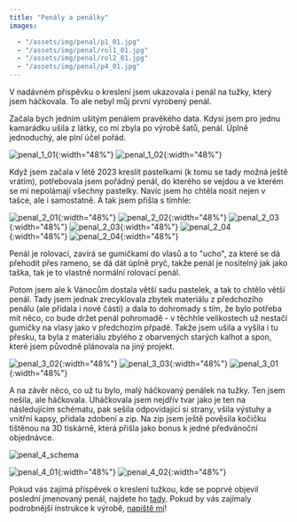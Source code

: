 ```yaml
---
title: "Penály a penálky"
images:

  - "/assets/img/penal/p1_01.jpg"
  - "/assets/img/penal/rol1_01.jpg"
  - "/assets/img/penal/rol2_01.jpg"
  - "/assets/img/penal/p4_01.jpg"
---
```


<!--begin_excerpt-->

V nadávném příspěvku o kreslení jsem ukazovala i penál na tužky, který jsem háčkovala. To ale nebyl můj první vyrobený penál. 

<!--end_excerpt-->

Začala bych jedním ušitým penálem pravěkého data. Kdysi jsem pro jednu kamarádku ušila z látky, co mi zbyla po výrobě šatů, penál. Úplně jednoduchý, ale plní účel pořád. 

![penal_1_01](/assets/img/penal/p1_01.jpg){:width="48%"} ![penal_1_02](/assets/img/penal/p1_02.jpg){:width="48%"}

Když jsem začala v létě 2023 kreslit pastelkami (k tomu se tady možná ještě vrátím), potřebovala jsem pořádný penál, do kterého se vejdou a ve kterém se mi nepolámají všechny pastelky. Navíc jsem ho chtěla nosit nejen v tašce, ale i samostatně. A tak jsem přišla s tímhle: 

![penal_2_01](/assets/img/penal/rol1_01.jpg){:width="48%"} ![penal_2_02](/assets/img/penal/rol1_02.jpg){:width="48%"} 
![penal_2_03](/assets/img/penal/rol1_03.jpg){:width="48%"} ![penal_2_03](/assets/img/penal/rol1_04.jpg){:width="48%"}
![penal_2_04](/assets/img/penal/rol1_05.jpg){:width="48%"} ![penal_2_04](/assets/img/penal/rol1_06.jpg){:width="48%"}

Penál je rolovací, zavírá se gumičkami do vlasů a to "ucho", za které se dá přehodit přes rameno, se dá dát úplně pryč, takže penál je nositelný jak jako taška, tak je to vlastně normální rolovací penál. 

Potom jsem ale k Vánocům dostala větší sadu pastelek, a tak to chtělo větší penál. Tady jsem jednak zrecyklovala zbytek materiálu z předchozího penálu (ale přidala i nové části) a dala to dohromady s tím, že bylo potřeba mít něco, co bude držet penál pohromadě - v těchhle velikostech už nestačí gumičky na vlasy jako v předchozím přpadě. Takže jsem ušila a vyšila i tu přesku, ta byla z materiálu zbylého z obarvených starých kalhot a spon, které jsem původně plánovala na jiný projekt. 


![penal_3_02](/assets/img/penal/penal_rol2_02.jpg){:width="48%"} ![penal_3_03](/assets/img/penal/penal_rol2_03.jpg){:width="48%"}
![penal_3_01](/assets/img/penal/penal_rol2_01.jpg){:width="48%"} 

A na závěr něco, co už tu bylo, malý háčkovaný penálek na tužky. Ten jsem nešila, ale háčkovala. Uháčkovala jsem nejdřív tvar jako je ten na následujícím schématu, pak sešila odpovídající si strany, všila výstuhy a vnitřní kapsy, přidala zdobení a zip. Na zip jsem ještě pověsila kočičku tištěnou na 3D tiskárně, která přišla jako bonus k jedné předvánoční objednávce. 

![penal_4_schema](/assets/img/penal/p4_schema.png)

![penal_4_01](/assets/img/penal/p4_01.jpg){:width="48%"} ![penal_4_02](/assets/img/penal/p4_02.jpg){:width="48%"}




Pokud vás zajímá příspěvek o kreslení tužkou, kde se poprvé objevil poslední jmenovaný penál, najdete ho [tady](https://matcha1309.github.io/Kresleni-tuzkou/). Pokud by vás zajímaly podrobnější instrukce k výrobě, [napiště mi](mailto:matcha1309@hotmail.com)!